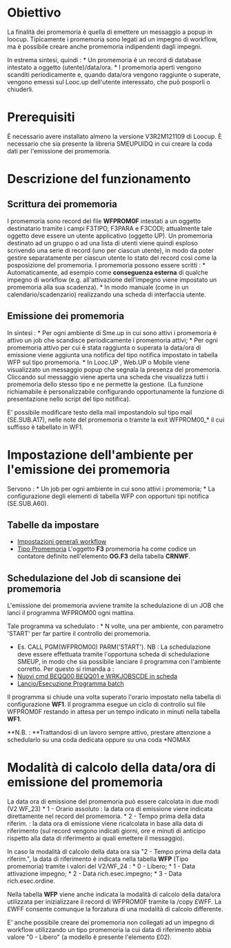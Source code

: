 # Obiettivo

La finalità dei promemoria è quella di emettere un messaggio a popup in loocup.
Tipicamente i promemoria sono legati ad un impegno di workflow, ma è possibile creare anche promemoria indipendenti dagli impegni.

In estrema sintesi, quindi : 
 \* Un promemoria è un record di database intestato a oggetto (utente)/data/ora.
 \* I promemoria aperti vengono scanditi periodicamente e, quando data/ora vengono raggiunte o superate, vengono emessi sul Looc.up dell'utente interessato, che può posporli o chiuderli.

# Prerequisiti

È necessario avere installato almeno la versione V3R2M121109 di Loocup.
È necessario che sia presente la libreria SMEUPUIDQ in cui creare la coda dati per l'emissione dei promemoria.

# Descrizione del funzionamento

## Scrittura dei promemoria

I promemoria sono record del file **WFPROM0F** intestati a un oggetto destinatario tramite i campi F3TIPO, F3PARA e F3CODI; attualmente tale oggetto deve essere un utente applicativo (oggetto UP).
Un promemoria destinato ad un gruppo o ad una lista di utenti viene quindi esploso scrivendo una serie di record (uno per ciascun utente), in modo da poter gestire separatamente per ciascun utente lo stato del record così come la posposizione del promemoria.
I promemoria possono essere scritti : 
 \* Automaticamente, ad esempio come **conseguenza esterna** di qualche impegno di workflow (e.g. all'attivazione dell'impegno viene impostato un promemoria alla sua scadenza).
 \* In modo manuale (come in un calendario/scadenzario) realizzando una scheda di interfaccia utente.

## Emissione dei promemoria

In sintesi : 
 \* Per ogni ambiente di Sme.up in cui sono attivi i promemoria è attivo un job che scandisce periodicamente i promemoria attivi;
 \* Per ogni promemoria attivo per cui è stata raggiunta o superata la data/ora di emissione viene aggiunta una notifica del tipo notifica impostato in tabella WFP sul tipo promemoria.
 \* In Looc.UP , Web.UP o Mobile viene visualizzato un messaggio popup che segnala la presenza del promemoria. Cliccando sul messaggio viene aperta una scheda che visualizza tutti i promemoria dello stesso tipo e ne permette la gestione. (La funzione richiamabile è personalizzabile configurando opportunamente la funzione di presentazione nello script del tipo notifica).


E' possibile modificare testo della mail impostandolo sul tipo mail (SE.SUB.A17), nelle note del promemoria o tramite la exit WFPROM00_\* il cui suffisso è tabellato in WF1.


# Impostazione dell'ambiente per l'emissione dei promemoria

Servono : 
 \* Un job per ogni ambiente in cui sono attivi i promemoria;
 \* La configurazione degli elementi di tabella WFP con opportuni tipi notifica (SE.SUB.A60).

## Tabelle da impostare
- [Impostazioni generali workflow](Sorgenti/DOC/OG/TA/WF1)
- [Tipo Promemoria](Sorgenti/DOC/OG/TA/WFP)
L'oggetto **F3** promemoria ha come codice un contatore definito nell'elemento **OG.F3** della tabella **CRNWF**.

## Schedulazione del Job di scansione dei promemoria

L'emissione dei promemoria avviene tramite la schedulazione di un JOB che lanci il programma WFPROM00 ogni mattina.

Tale programma va schedulato : 
 \* N volte, una per ambiente, con parametro 'START' per far partire il controllo dei promemoria.
- Es. CALL PGM(WFPROM00) PARM('START').
NB :  La schedulazione deve essere effettuata tramite l'opportuna scheda di schedulazione SMEUP, in modo che sia possibile lanciare il programma con l'ambiente corretto.
Per questo si rimanda a : 
- [Nuovi cmd B£QQ00,B£QQ01 e WRKJOBSCDE in scheda](Sorgenti/MB/DOC_NWS/NWS001549)
- [Lancio/Esecuzione Programma batch](Sorgenti/DOC/TA/B£AMO/A£BASE_SM)

Il programma si chiude una volta superato l'orario impostato nella tabella di configurazione **WF1**.
Il programma esegue un ciclo di controllo sul file WFPROM0F restando in attesa per un tempo indicato in minuti nella tabella **WF1**.

**N.B. : **Trattandosi di un lavoro sempre attivo, prestare attenzione a schedularlo su una coda dedicata oppure su una coda \*NOMAX


# Modalità di calcolo della data/ora di emissione del promemoria

La data ora di emissione del promemoria può essere calcolata in due modi (V2 WF_23)
 \* 1 - Orario assoluto  :  la data ora di emissione viene indicata direttamente nel record del promemoria.
 \* 2 - Tempo prima della data riferim.  :  la data ora di emissione viene ricalcolata in base alla  data di riferimento (sul record vengono indicati giorni, ore e minuti di anticipo rispetto alla  data di riferimento ai quali emettere il messaggio).

In caso la modalità di calcolo della data ora sia "2 - Tempo prima della data riferim.", la data di riferimento è indicata nella tabella **WFP** (Tipo promemoria) tramite i valori del V2/WF_24  : 
 \* 0 - Libero;
 \* 1 - Data attivazione impegno;
 \* 2 - Data rich.esec.impegno;
 \* 3 - Data rich.esec.ordine.

Nella tabella **WFP** viene anche indicata la modalità di calcolo della data/ora utilizzata per inizializzare il record di WFPROM0F tramite la /copy £WFF. La £WFF consente comunque la forzatura di una modalità di calcolo differente.

E' anche possibile creare dei promemoria non collegati ad un impegno di workflow utilizzando un tipo promemoria la cui data di riferimento abbia valore "0 - Libero" (a modello è presente l'elemento £02).


